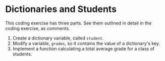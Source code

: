 # Dictionaries and Students

This coding exercise has three parts. See them outlined in detail in the coding exercise, as comments.

1. Create a dictionary variable, called `student`.
2. Modify a variable, `grades`, so it contains the value of a dictionary's key.
3. Implement a function calculating a total average grade for a class of students.